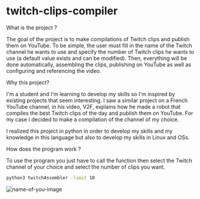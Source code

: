 # twitch-clips-compiler

What is the project ?

The goal of the project is to make compilations of Twitch clips and publish them on YouTube. To be simple, the user must fill in the name of the Twitch channel he wants to use and specify the number of Twitch clips he wants to use (a default value exists and can be modified). Then, everything will be done automatically, assembling the clips, publishing on YouTube as well as configuring and referencing the video.

Why this project?

I'm a student and I'm learning to develop my skills so I'm inspired by existing projects that seem interesting. I saw a similar project on a French YouTube channel, in his video, V2F, explains how he made a robot that compiles the best Twitch clips of the day and publish them on YouTube. For my case I decided to make a compilation of the channel of my choice. 

I realized this project in python in order to develop my skills and my knowledge in this language but also to develop my skills in Linux and OSs.

How does the program work ?

To use the program you just have to call the function then select the Twitch channel of your choice and select the number of clips you want.

```bash
python3 twitchAssembler -limit 10
```

![name-of-you-image]()


